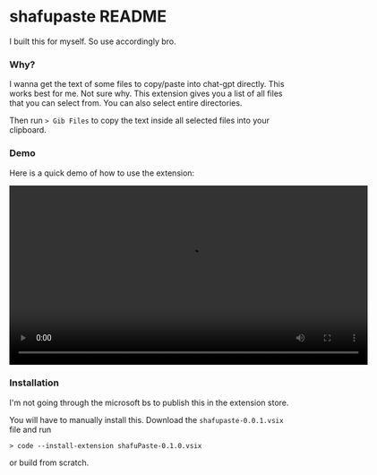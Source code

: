 # shafupaste README

I built this for myself. So use accordingly bro.

### Why?

I wanna get the text of some files to copy/paste into chat-gpt directly. This works best for me. Not sure why. This extension gives you a list of all files that you can select from. You can also select entire directories.

Then run `> Gib Files` to copy the text inside all selected files into your clipboard.

### Demo

Here is a quick demo of how to use the extension:

<video src="docs/list-of-files.mov" controls height="320"></video>

### Installation

I'm not going through the microsoft bs to publish this in the extension store.

You will have to manually install this. Download the `shafupaste-0.0.1.vsix` file and run

```
> code --install-extension shafuPaste-0.1.0.vsix
```

or build from scratch. 